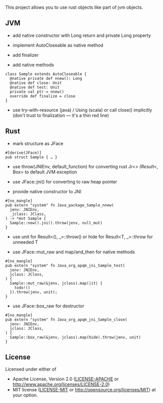 This project allows you to use rust objects like part of jvm objects.

## JVM

- add native constructor with Long return and private Long property

- implement AutoCloseable as native method

- add finalizer

- add native methods

```
class Sample extends AutoCloseable {
  @native private def nnew(): Long
  @native def close: Unit
  @native def test: Unit
  private val ptr = nnew()
  override def finalize = close
}
```

- use try-with-resource (java) / Using (scala) or call close() implicitly (don't trust to finalization — it's a thin red line)

## Rust

- mark structure as JFace

```
#[derive(JFace)]
pub struct Sample { … }
```

- use throw(JNIEnv, default_function) for converting rust Jr<_> (Result<_, Box<dyn std::error::Error>> to default JVM exception

- use JFace::jni() for converting to raw heap pointer

- provide native constructor to JNI

```
#[no_mangle]
pub extern "system" fn Java_package_Sample_nnew(
  jenv: JNIEnv,
  _jclass: JClass,
) -> *mut Sample {
  Sample::new().jni().throw(jenv, null_mut)
}
```

- use unit for Result<(), _>::throw() or hide for Result<T, _>::throw for unneeded T

- use JFace::mut_raw and map/and_then for native methods

```
#[no_mangle]
pub extern "system" fn Java_org_apqm_jni_Sample_test(
  jenv: JNIEnv,
  jclass: JClass,
) {
  Sample::mut_raw(&jenv, jclass).map(|it| {
    todo!()
  }).throw(jenv, unit);
}
```

- use JFace::box_raw for destructor

```
#[no_mangle]
pub extern "system" fn Java_org_apqm_jni_Sample_close(
  jenv: JNIEnv,
  jclass: JClass,
) {
  Sample::box_raw(&jenv, jclass).map(hide).throw(jenv, unit)
}
```

## License

Licensed under either of

 * Apache License, Version 2.0 ([LICENSE-APACHE](LICENSE-APACHE) or http://www.apache.org/licenses/LICENSE-2.0)
 * MIT license ([LICENSE-MIT](LICENSE-MIT) or http://opensource.org/licenses/MIT)
at your option.

